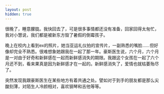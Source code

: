 ```yaml
---
layout: post
hidden: true
---
```

很晚了，睡意朦胧。我快回去了，可是很多事情都还没有准备，回家回得太匆忙，我对小慧说，我们都是被新东方毁了暑假的倒霉孩子。

晚上在校内上看到ex的照片，她当亚运礼仪拍的宣传片，一副熟悉的嘴脸……但好像却完全不熟悉。很难想象她跟我在一起了那一年。豪斯医生说，六个月，六个月是一对由于好奇和新鲜感在一起而新鲜感消失的期限。我跟这个女孩在一起了六个月还不到，看来果真是因为新鲜感才在一起的。新鲜感消失了，爱情也就枯萎殆尽了。

突然发现我跟豪斯医生在某些地方有着共通之处。譬如对于到手的朋友都是那么尖酸刻薄，对陌生人冷颜相对，喜欢钢琴和吉他等等。